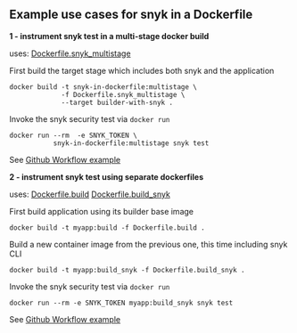 ## Example use cases for snyk in a Dockerfile

__1 - instrument snyk test in a multi-stage docker build__

uses: [Dockerfile.snyk_multistage](Dockerfile.snyk_multistage)

First build the target stage which includes both snyk and the application
```
docker build -t snyk-in-dockerfile:multistage \
             -f Dockerfile.snyk_multistage \
             --target builder-with-snyk .
```
Invoke the snyk security test via `docker run`
```
docker run --rm  -e SNYK_TOKEN \
           snyk-in-dockerfile:multistage snyk test
```

See [Github Workflow example](https://github.com/snyk-playground/snyk-in-dockerfile-examples/actions/workflows/snyk_multistage.yml)

__2 -  instrument snyk test using separate dockerfiles__

uses: [Dockerfile.build](Dockerfile.build) 
      [Dockerfile.build_snyk](Dockerfile.build_snyk) 

First build application using its builder base image
```
docker build -t myapp:build -f Dockerfile.build .
```

Build a new container image from the previous one, this time including snyk CLI
```
docker build -t myapp:build_snyk -f Dockerfile.build_snyk .
```

Invoke the snyk security test via `docker run`
```
docker run --rm -e SNYK_TOKEN myapp:build_snyk snyk test
```

See [Github Workflow example](https://github.com/snyk-playground/snyk-in-dockerfile-examples/actions/workflows/snyk_separate_dockerfiles.yml)
